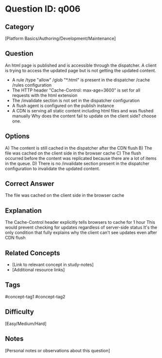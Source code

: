 # Question ID: q006

## Category
[Platform Basics/Authoring/Development/Maintenance]

## Question
An html page is published and is accessible through the dispatcher. A client is trying to access the updated page but is not getting the updated content.
- A rule /type "allow" /glob "*.html" is present in the dispatcher /cache /rules configuration
- The HTTP header "Cache-Control: max-age=3600" is set for all requests with the html extension
- The /invalidate section is not set in the dispatcher configuration
- A flush agent is configured on the publish instance
- A CDN is serving all static content including html files and was flushed manually
Why does the content fail to update on the client side? choose one.

## Options
A) The content is still cached in the dispatcher after the CDN flush
B) The file was cached on the client side in the browser cache
C) The flush occurred before the content was replicated because there are a lot of items in the queue.
D) There is no /invalidate section present in the dispatcher configuration to invalidate the updated content.

## Correct Answer
The file was cached on the client side in the browser cache

## Explanation
The Cache-Control header explicitly tells browsers to cache for 1 hour
This would prevent checking for updates regardless of server-side status
It's the only condition that fully explains why the client can't see updates even after CDN flush

## Related Concepts
- [Link to relevant concept in study-notes]
- [Additional resource links]

## Tags
#concept-tag1 #concept-tag2

## Difficulty
[Easy/Medium/Hard]

## Notes
[Personal notes or observations about this question]
